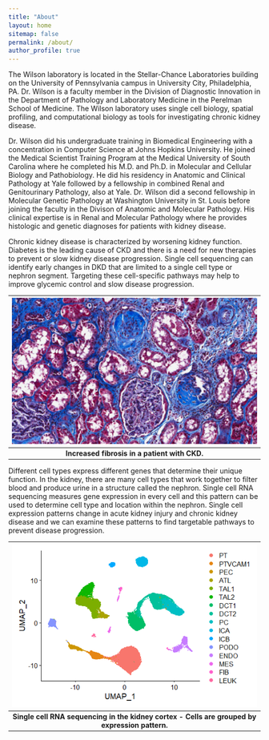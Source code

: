 ```yaml
---
title: "About"
layout: home
sitemap: false
permalink: /about/
author_profile: true
---
```


The Wilson laboratory is located in the Stellar-Chance Laboratories building on the University of Pennsylvania campus in University City, Philadelphia, PA. Dr. Wilson is a faculty member in the Division of Diagnostic Innovation in the Department of Pathology and Laboratory Medicine in the Perelman School of Medicine. The Wilson laboratory uses single cell biology, spatial profiling, and computational biology as tools for investigating chronic kidney disease.

Dr. Wilson did his undergraduate training in Biomedical Engineering with a concentration in Computer Science at Johns Hopkins University. He joined the Medical Scientist Training Program at the Medical University of South Carolina where he completed his M.D. and Ph.D. in Molecular and Cellular Biology and Pathobiology. He did his residency in Anatomic and Clinical Pathology at Yale followed by a fellowship in combined Renal and Genitourinary Pathology, also at Yale. Dr. Wilson did a second fellowship in Molecular Genetic Pathology at Washington University in St. Louis before joining the faculty in the Divison of Anatomic and Molecular Pathology. His clinical expertise is in Renal and Molecular Pathology where he provides histologic and genetic diagnoses for patients with kidney disease.

Chronic kidney disease is characterized by worsening kidney function. Diabetes is the leading cause of CKD and there is a need for new therapies to prevent or slow kidney disease progression. Single cell sequencing can identify early changes in DKD that are limited to a single cell type or nephron segment. Targeting these cell-specific pathways may help to improve glycemic control and slow disease progression.     

| ![histology.png](/assets/images/histology.png) |
|:--:|
| <b>Increased fibrosis in a patient with CKD. </b>|

Different cell types express different genes that determine their unique function. In the kidney, there are many cell types that work together to filter blood and produce urine in a structure called the nephron. Single cell RNA sequencing measures gene expression in every cell and this pattern can be used to determine cell type and location within the nephron. Single cell expression patterns change in acute kidney injury and chronic kidney disease and we can examine these patterns to find targetable pathways to prevent disease progression.   

| ![umap.png](/assets/images/umap.png) |
|:--:|
| <b>Single cell RNA sequencing in the kidney cortex - Cells are grouped by expression pattern. </b>|

